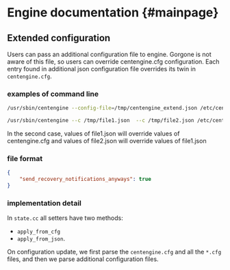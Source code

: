 # Engine documentation {#mainpage}

## Extended configuration
Users can pass an additional configuration file to engine. Gorgone is not aware of this file, so users can override centengine.cfg configuration.
Each entry found in additional json configuration file overrides its twin in `centengine.cfg`.

### examples of command line
```sh
/usr/sbin/centengine --config-file=/tmp/centengine_extend.json /etc/centreon-engine/centengine.cfg

/usr/sbin/centengine --c /tmp/file1.json  --c /tmp/file2.json /etc/centreon-engine/centengine.cfg
```

In the second case, values of file1.json will override values of centengine.cfg and values of file2.json will override values of file1.json

### file format
```json
{   
    "send_recovery_notifications_anyways": true
}
```

### implementation detail
In `state.cc` all setters have two methods:
* `apply_from_cfg`
* `apply_from_json`.

On configuration update, we first parse the `centengine.cfg` and all the `*.cfg` files, and then we parse additional configuration files.
